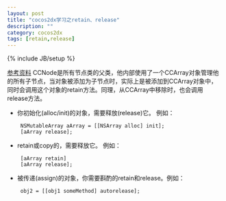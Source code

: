 ```yaml
---
layout: post
title: "cocos2dx学习之retain、release"
description: ""
category: cocos2dx
tags: [retain,release]
---
```

{% include JB/setup %}

[参考资料][1]
CCNode是所有节点类的父类，他内部使用了一个CCArray对象管理他的所有子节点，当对象被添加为子节点时，实际上是被添加到CCArray对象中，同时会调用这个对象的retain方法。同理，从CCArray中移除时，也会调用release方法。

 - 你初始化(alloc/init)的对象，需要释放(release)它。
例如：

        NSMutableArray aArray = [[NSArray alloc] init];
        [aArray release];

 - retain或copy的，需要释放它。
例如：
 
        [aArray retain]
        [aArray release];

 - 被传递(assign)的对象，你需要斟酌的retain和release。例如：

        obj2 = [[obj1 someMethod] autorelease];


  [1]: http://blog.csdn.net/jasonwu1990/article/details/7454818